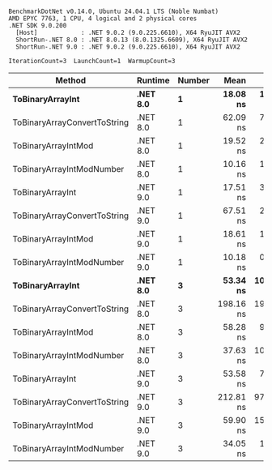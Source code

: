 ```

BenchmarkDotNet v0.14.0, Ubuntu 24.04.1 LTS (Noble Numbat)
AMD EPYC 7763, 1 CPU, 4 logical and 2 physical cores
.NET SDK 9.0.200
  [Host]            : .NET 9.0.2 (9.0.225.6610), X64 RyuJIT AVX2
  ShortRun-.NET 8.0 : .NET 8.0.13 (8.0.1325.6609), X64 RyuJIT AVX2
  ShortRun-.NET 9.0 : .NET 9.0.2 (9.0.225.6610), X64 RyuJIT AVX2

IterationCount=3  LaunchCount=1  WarmupCount=3  

```
| Method                       | Runtime  | Number | Mean      | Error     | StdDev   | Min       | Max       | Gen0   | Allocated |
|----------------------------- |--------- |------- |----------:|----------:|---------:|----------:|----------:|-------:|----------:|
| **ToBinaryArrayInt**             | **.NET 8.0** | **1**      |  **18.08 ns** |  **1.649 ns** | **0.090 ns** |  **18.03 ns** |  **18.19 ns** | **0.0019** |      **32 B** |
| ToBinaryArrayConvertToString | .NET 8.0 | 1      |  62.09 ns |  7.980 ns | 0.437 ns |  61.67 ns |  62.54 ns | 0.0057 |      96 B |
| ToBinaryArrayIntMod          | .NET 8.0 | 1      |  19.52 ns |  2.991 ns | 0.164 ns |  19.41 ns |  19.70 ns | 0.0019 |      32 B |
| ToBinaryArrayIntModNumber    | .NET 8.0 | 1      |  10.16 ns |  1.943 ns | 0.107 ns |  10.05 ns |  10.26 ns | 0.0019 |      32 B |
| ToBinaryArrayInt             | .NET 9.0 | 1      |  17.51 ns |  3.413 ns | 0.187 ns |  17.30 ns |  17.63 ns | 0.0019 |      32 B |
| ToBinaryArrayConvertToString | .NET 9.0 | 1      |  67.51 ns |  2.928 ns | 0.160 ns |  67.33 ns |  67.64 ns | 0.0057 |      96 B |
| ToBinaryArrayIntMod          | .NET 9.0 | 1      |  18.61 ns |  1.145 ns | 0.063 ns |  18.56 ns |  18.68 ns | 0.0019 |      32 B |
| ToBinaryArrayIntModNumber    | .NET 9.0 | 1      |  10.18 ns |  0.490 ns | 0.027 ns |  10.15 ns |  10.20 ns | 0.0019 |      32 B |
| **ToBinaryArrayInt**             | **.NET 8.0** | **3**      |  **53.34 ns** | **10.514 ns** | **0.576 ns** |  **52.81 ns** |  **53.96 ns** | **0.0057** |      **96 B** |
| ToBinaryArrayConvertToString | .NET 8.0 | 3      | 198.16 ns | 19.771 ns | 1.084 ns | 197.23 ns | 199.35 ns | 0.0176 |     296 B |
| ToBinaryArrayIntMod          | .NET 8.0 | 3      |  58.28 ns |  9.805 ns | 0.537 ns |  57.75 ns |  58.83 ns | 0.0057 |      96 B |
| ToBinaryArrayIntModNumber    | .NET 8.0 | 3      |  37.63 ns | 10.291 ns | 0.564 ns |  37.24 ns |  38.27 ns | 0.0057 |      96 B |
| ToBinaryArrayInt             | .NET 9.0 | 3      |  53.58 ns |  7.494 ns | 0.411 ns |  53.11 ns |  53.87 ns | 0.0057 |      96 B |
| ToBinaryArrayConvertToString | .NET 9.0 | 3      | 212.81 ns | 97.927 ns | 5.368 ns | 206.64 ns | 216.43 ns | 0.0176 |     296 B |
| ToBinaryArrayIntMod          | .NET 9.0 | 3      |  59.90 ns | 15.749 ns | 0.863 ns |  58.92 ns |  60.54 ns | 0.0057 |      96 B |
| ToBinaryArrayIntModNumber    | .NET 9.0 | 3      |  34.05 ns |  1.328 ns | 0.073 ns |  33.99 ns |  34.13 ns | 0.0057 |      96 B |
